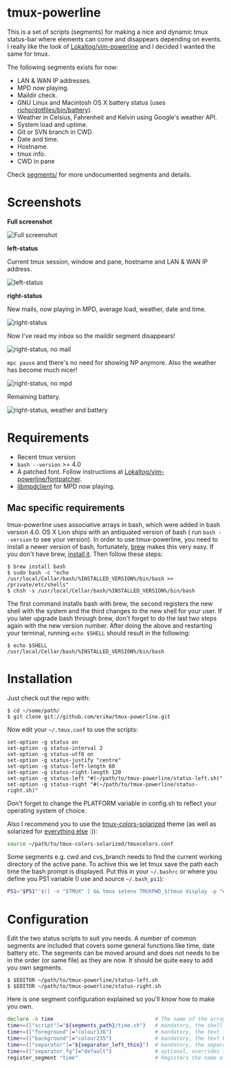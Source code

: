 # tmux-powerline
This is a set of scripts (segments) for making a nice and dynamic tmux status-bar where elements can come and disappears depending on events. I really like the look of [Lokaltog/vim-powerline](https://github.com/Lokaltog/vim-powerline) and I decided I wanted the same for tmux.

The following segments exists for now:
* LAN & WAN IP addresses.
* MPD now playing.
* Maildir check.
* GNU Linux and Macintosh OS X battery status (uses [richo/dotfiles/bin/battery](https://github.com/richoH/dotfiles/blob/master/bin/battery)).
* Weather in Celsius, Fahrenheit and Kelvin using Google's weather API.
* System load and uptime.
* Git or SVN branch in CWD.
* Date and time.
* Hostname.
* tmux info.
* CWD in pane

Check [segments/](https://github.com/erikw/tmux-powerline/tree/master/segments) for more undocumented segments and details.

# Screenshots
**Full screenshot**

![Full screenshot](https://github.com/erikw/tmux-powerline/raw/master/img/full.png)

**left-status**

Current tmux session, window and pane, hostname and LAN & WAN IP address.

![left-status](https://github.com/erikw/tmux-powerline/raw/master/img/left-status.png)

**right-status**

New mails, now playing in MPD, average load, weather, date and time.

![right-status](https://github.com/erikw/tmux-powerline/raw/master/img/right-status.png)

Now I've read my inbox so the maildir segment disappears!

![right-status, no mail](https://github.com/erikw/tmux-powerline/raw/master/img/right-status_no_mail.png)

`mpc pause` and there's no need for showing NP anymore. Also the weather has become much nicer!

![right-status, no mpd](https://github.com/erikw/tmux-powerline/raw/master/img/right-status_no_mpd.png)

Remaining battery.

![right-status, weather and battery](https://github.com/erikw/tmux-powerline/raw/master/img/right-status_weather_battery.png)

# Requirements

* Recent tmux version
* `bash --version` >= 4.0
* A patched font. Follow instructions at [Lokaltog/vim-powerline/fontpatcher](https://github.com/Lokaltog/vim-powerline/tree/develop/fontpatcher).
* [libmpdclient](http://sourceforge.net/projects/musicpd/files/libmpdclient/) for MPD now playing.

## Mac specific requirements
tmux-powerline uses associative arrays in bash, which were added in bash version 4.0. OS X Lion ships with an antiquated version of bash ( run
`bash --version` to see your version). In order to use tmux-powerline, you need to install a newer version of bash, fortunately,
[brew](http://mxcl.github.com/homebrew/) makes this very easy. If you don't have brew, [install it](https://github.com/mxcl/homebrew/wiki/installation).
Then follow these steps:

	$ brew install bash
	$ sudo bash -c "echo /usr/local/Cellar/bash/%INSTALLED_VERSION%/bin/bash >> /private/etc/shells"
	$ chsh -s /usr/local/Cellar/bash/%INSTALLED_VERSION%/bin/bash

The first command installs bash with brew, the second registers the new shell with the system and the third changes to the new shell for your user.
If you later upgrade bash through brew, don't forget to do the last two steps again with the new version number. After doing the above and restarting your
terminal, running `echo $SHELL` should result in the following:

	$ echo $SHELL
	/usr/local/Cellar/bash/%INSTALLED_VERSION%/bin/bash

# Installation
Just check out the repo with:

```console
$ cd ~/some/path/
$ git clone git://github.com/erikw/tmux-powerline.git
```

Now edit your `~/.tmux.conf` to use the scripts:

<!-- Close syntax enoguth. -->
```vim
set-option -g status on
set-option -g status-interval 2
set-option -g status-utf8 on
set-option -g status-justify "centre"
set-option -g status-left-length 60
set-option -g status-right-length 120
set-option -g status-left "#(~/path/to/tmux-powerline/status-left.sh)"
set-option -g status-right "#(~/path/to/tmux-powerline/status-right.sh)"
```

Don't forget to change the PLATFORM variable in config.sh to reflect your operating system of choice.

Also I recommend you to use the [tmux-colors-solarized](https://github.com/seebi/tmux-colors-solarized) theme (as well as solarized for [everything else](http://ethanschoonover.com/solarized) :)):

```bash
source ~/path/to/tmux-colors-solarized/tmuxcolors.conf
```
Some segments e.g. cwd and cvs_branch needs to find the current working directory of the active pane. To achive this we let tmux save the path each time the bash prompt is displayed. Put this in your `~/.bashrc` or where you define you PS1 variable (I use and source `~/.bash_ps1`):

```bash
PS1="$PS1"'$([ -n "$TMUX" ] && tmux setenv TMUXPWD_$(tmux display -p "#I_#P") "$PWD")'
```

# Configuration

Edit the two status scripts to suit you needs. A number of common segments are included that covers some general functions like time, date battery etc. The segments can be moved around and does not needs to be in the order (or same file) as they are now. It should be quite easy to add you own segments.

```console
$ $EDITOR ~/path/to/tmux-powerline/status-left.sh
$ $EDITOR ~/path/to/tmux-powerline/status-right.sh
```


Here is one segment configuration explained so you'll know how to make you own.

```bash
declare -A time 								# The name of the array.
time+=(["script"]="${segments_path}/time.sh")	# mandatory, the shell script producing the output text to be shown.
time+=(["foreground"]="colour136")				# mandatory, the text foreground color.
time+=(["background"]="colour235")				# mandatory, the text background color.
time+=(["separator"]="${separator_left_thin}")	# mandatory, the separator to use. Can be (as described in `lib.sh`) any of separator_(left|right)_(bold|thin)
time+=(["separator_fg"]="default")				# optional, overrides the default blending coloring of the separator with a custom colored foreground.
register_segment "time"							# Registers the name of the array declared above.
```
